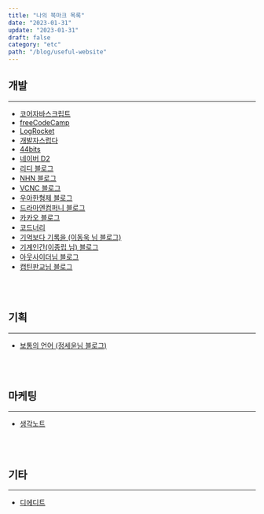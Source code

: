 ```yaml
---
title: "나의 북마크 목록"
date: "2023-01-31"
update: "2023-01-31"
draft: false
category: "etc"
path: "/blog/useful-website"
---
```


## 개발

---

- [코어자바스크립트](https://ko.javascript.info/js)
- [freeCodeCamp](https://www.freecodecamp.org/)
- [LogRocket](https://blog.logrocket.com/)
- [개발자스럽다](https://blog.gaerae.com/)
- [44bits](https://www.44bits.io/ko)
- [네이버 D2](https://d2.naver.com/home)
- [리디 블로그](https://ridicorp.com/story-category/tech-blog/)
- [NHN 블로그](https://meetup.nhncloud.com/)
- [VCNC 블로그](https://blog-tech.tadatada.com/)
- [우아한형제 블로그](https://techblog.woowahan.com/)
- [드라마엔컴퍼니 블로그](https://blog.dramancompany.com/)
- [카카오 블로그](https://tech.kakao.com/)
- [코드너리](https://www.codenary.co.kr/)
- [기억보다 기록을 (이동욱 님 블로그)](https://jojoldu.tistory.com/)
- [기계인간(이종립 님) 블로그](https://johngrib.github.io/)
- [아웃사이더님 블로그](https://blog.outsider.ne.kr/)
- [캡틴판교님 블로그](https://joshua1988.github.io/tech/)

<br /><br />

## 기획

---

- [보통의 언어 (정세윤님 블로그)](https://www.saeyoonjeong.com/blog)

<br /><br />

## 마케팅

---

- [생각노트](https://think-note.com/)

<br /><br />

## 기타

---

- [디에디트](http://the-edit.co.kr/)
